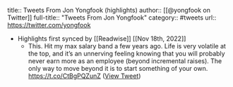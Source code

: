 title:: Tweets From Jon Yongfook (highlights)
author:: [[@yongfook on Twitter]]
full-title:: "Tweets From Jon Yongfook"
category:: #tweets
url:: https://twitter.com/yongfook

- Highlights first synced by [[Readwise]] [[Nov 18th, 2022]]
	- This. Hit my max salary band a few years ago. Life is very volatile at the top, and it’s an unnerving feeling knowing that you will probably never earn more as an employee (beyond incremental raises). The only way to move beyond it is to start something of your own. https://t.co/CtBgPQZunZ ([View Tweet](https://twitter.com/search?q=This.%20Hit%20my%20max%20salary%20band%20a%20few%20years%20ago.%20Life%20is%20very%20volatile%20at%20the%20top%2C%20and%20it%E2%80%99s%20an%20unnerving%20feeling%20knowing%20that%20you%20will%20probably%20never%20earn%20more%20as%20an%20employee%20%28beyond%20incremental%20raises%29.%20The%20only%20way%20to%20move%20beyond%20it%20is%20to%20st%20%28from%3A%40yongfook%29))